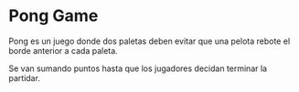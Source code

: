 # Pong Game

Pong es un juego donde dos paletas deben evitar que una pelota rebote el borde anterior a cada paleta.

Se van sumando puntos hasta que los jugadores decidan terminar la partidar.